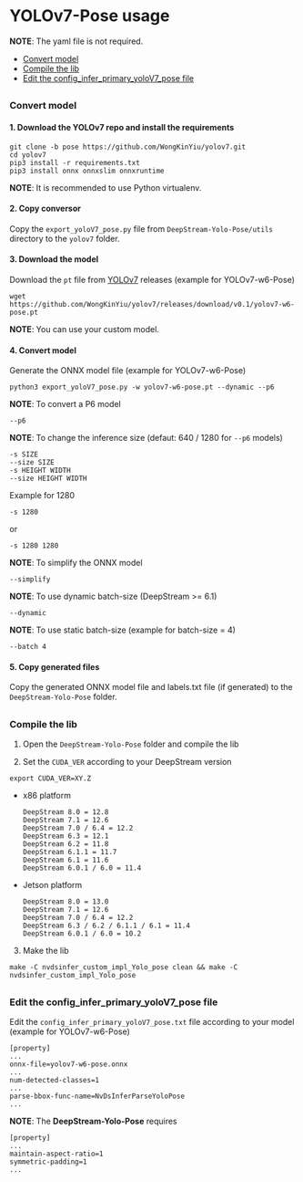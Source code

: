 # YOLOv7-Pose usage

**NOTE**: The yaml file is not required.

* [Convert model](#convert-model)
* [Compile the lib](#compile-the-lib)
* [Edit the config_infer_primary_yoloV7_pose file](#edit-the-config_infer_primary_yolov7_pose-file)

##

### Convert model

#### 1. Download the YOLOv7 repo and install the requirements

```
git clone -b pose https://github.com/WongKinYiu/yolov7.git
cd yolov7
pip3 install -r requirements.txt
pip3 install onnx onnxslim onnxruntime
```

**NOTE**: It is recommended to use Python virtualenv.

#### 2. Copy conversor

Copy the `export_yoloV7_pose.py` file from `DeepStream-Yolo-Pose/utils` directory to the `yolov7` folder.

#### 3. Download the model

Download the `pt` file from [YOLOv7](https://github.com/WongKinYiu/yolov7/releases/) releases (example for YOLOv7-w6-Pose)

```
wget https://github.com/WongKinYiu/yolov7/releases/download/v0.1/yolov7-w6-pose.pt
```

**NOTE**: You can use your custom model.

#### 4. Convert model

Generate the ONNX model file (example for YOLOv7-w6-Pose)

```
python3 export_yoloV7_pose.py -w yolov7-w6-pose.pt --dynamic --p6
```

**NOTE**: To convert a P6 model

```
--p6
```

**NOTE**: To change the inference size (defaut: 640 / 1280 for `--p6` models)

```
-s SIZE
--size SIZE
-s HEIGHT WIDTH
--size HEIGHT WIDTH
```

Example for 1280

```
-s 1280
```

or

```
-s 1280 1280
```

**NOTE**: To simplify the ONNX model

```
--simplify
```

**NOTE**: To use dynamic batch-size (DeepStream >= 6.1)

```
--dynamic
```

**NOTE**: To use static batch-size (example for batch-size = 4)

```
--batch 4
```

#### 5. Copy generated files

Copy the generated ONNX model file and labels.txt file (if generated) to the `DeepStream-Yolo-Pose` folder.

##

### Compile the lib

1. Open the `DeepStream-Yolo-Pose` folder and compile the lib

2. Set the `CUDA_VER` according to your DeepStream version

```
export CUDA_VER=XY.Z
```

* x86 platform

  ```
  DeepStream 8.0 = 12.8
  DeepStream 7.1 = 12.6
  DeepStream 7.0 / 6.4 = 12.2
  DeepStream 6.3 = 12.1
  DeepStream 6.2 = 11.8
  DeepStream 6.1.1 = 11.7
  DeepStream 6.1 = 11.6
  DeepStream 6.0.1 / 6.0 = 11.4
  ```

* Jetson platform

  ```
  DeepStream 8.0 = 13.0
  DeepStream 7.1 = 12.6
  DeepStream 7.0 / 6.4 = 12.2
  DeepStream 6.3 / 6.2 / 6.1.1 / 6.1 = 11.4
  DeepStream 6.0.1 / 6.0 = 10.2
  ```

3. Make the lib

```
make -C nvdsinfer_custom_impl_Yolo_pose clean && make -C nvdsinfer_custom_impl_Yolo_pose
```

##

### Edit the config_infer_primary_yoloV7_pose file

Edit the `config_infer_primary_yoloV7_pose.txt` file according to your model (example for YOLOv7-w6-Pose)

```
[property]
...
onnx-file=yolov7-w6-pose.onnx
...
num-detected-classes=1
...
parse-bbox-func-name=NvDsInferParseYoloPose
...
```

**NOTE**: The **DeepStream-Yolo-Pose** requires

```
[property]
...
maintain-aspect-ratio=1
symmetric-padding=1
...
```
